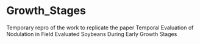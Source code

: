 # Growth_Stages
Temporary repro of the work to replicate the paper Temporal Evaluation of Nodulation in Field Evaluated Soybeans During Early Growth Stages
